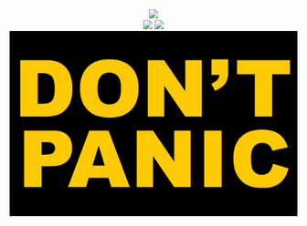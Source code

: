 <div align="center">
  <img height="100em" src="https://repository-images.githubusercontent.com/254768707/aebbf600-8eb5-11ea-971b-bf456e0a56d3"/>
</div>
<div align="center">
  <img height="180em" src="https://github-readme-stats.vercel.app/api?username=saulotracer&show_icons=true&theme=chartreuse-dark&include_all_commits=true&count_private=true"/>
  <img height="180em" src="https://github-readme-stats.vercel.app/api/top-langs/?username=saulotracer&layout=compact&theme=chartreuse-dark&exclude_repo=muttus"/>
</div>
<div align="center">
  <img src="https://github.com/SauloTracer/saulotracer/blob/main/dont-panic.gif"/>
</div>
<!--
**SauloTracer/saulotracer** is a ✨ _special_ ✨ repository because its `README.md` (this file) appears on your GitHub profile.

Here are some ideas to get you started:

- 🔭 I’m currently working on ...
- 🌱 I’m currently learning ...
- 👯 I’m looking to collaborate on ...
- 🤔 I’m looking for help with ...
- 💬 Ask me about ...
- 📫 How to reach me: ...
- 😄 Pronouns: ...
- ⚡ Fun fact: ...
-->
